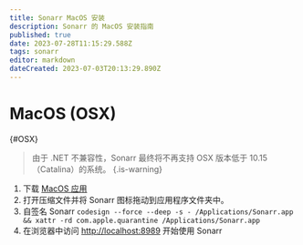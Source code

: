 ```yaml
---
title: Sonarr MacOS 安装
description: Sonarr 的 MacOS 安装指南
published: true
date: 2023-07-28T11:15:29.588Z
tags: sonarr
editor: markdown
dateCreated: 2023-07-03T20:13:29.890Z
---
```


# MacOS (OSX)

{#OSX}

> 由于 .NET 不兼容性，Sonarr 最终将不再支持 OSX 版本低于 10.15（Catalina）的系统。
{.is-warning}

1. 下载 [MacOS 应用](https://services.sonarr.tv/v1/download/main/latest?version=3&os=macos&installer=true)
1. 打开压缩文件并将 Sonarr 图标拖动到应用程序文件夹中。
1. 自签名 Sonarr `codesign --force --deep -s - /Applications/Sonarr.app && xattr -rd com.apple.quarantine /Applications/Sonarr.app`
1. 在浏览器中访问 <http://localhost:8989> 开始使用 Sonarr